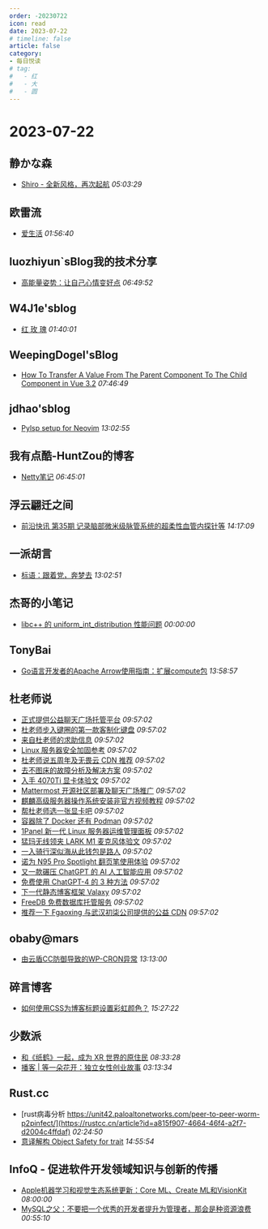 ```yaml
---
order: -20230722
icon: read
date: 2023-07-22
# timeline: false
article: false
category:
- 每日悦读
# tag:
#   - 红
#   - 大
#   - 圆
---
```


# 2023-07-22 
## 静かな森<span></span>
* [Shiro - 全新风格，再次起航](https://innei.in/posts/design/new-website-design-about-shiro) *05:03:29* 
## 欧雷流<span></span>
* [爱生活](https://ourai.ws/posts/love-life/) *01:56:40* 
## luozhiyun`sBlog我的技术分享<span></span>
* [高能量姿势：让自己心情变好点](https://www.luozhiyun.com/archives/802) *06:49:52* 
## W4J1e'sblog<span></span>
* [红 玫 瑰](https://hin.cool/posts/hongmeigui.html) *01:40:01* 
## WeepingDogel'sBlog<span></span>
* [How To Transfer A Value From The Parent Component To The Child Component in Vue 3.2](http://weepingdogel.github.io/posts/how_to_transfer_a_value_from_the_parent_component_to_the_child_component_in_vue_3.2/) *07:46:49* 
## jdhao'sblog<span></span>
* [Pylsp setup for Neovim](https://jdhao.github.io/2023/07/22/neovim-pylsp-setup/) *13:02:55* 
## 我有点酷-HuntZou的博客<span></span>
* [Netty笔记](https://blog.woyou.cool/posts/5845/) *06:45:01* 
## 浮云翩迁之间<span></span>
* [前沿快讯 第35期 记录脑部微米级脉管系统的超柔性血管内探针等](https://blognas.hwb0307.com/other/5416) *14:17:09* 
## 一派胡言<span></span>
* [标语：跟着党，奔梦去](https://yipai.me/1507.html) *13:02:51* 
## 杰哥的小笔记<span></span>
* [libc++ 的 uniform_int_distribution 性能问题](https://jia.je/programming/2023/07/22/uniform-int-distribution-performance/) *00:00:00* 
## TonyBai<span></span>
* [Go语言开发者的Apache Arrow使用指南：扩展compute包](https://tonybai.com/2023/07/22/a-guide-of-using-apache-arrow-for-gopher-part5/) *13:58:57* 
## 杜老师说<span></span>
* [正式提供公益聊天广场托管平台](https://dusays.com/608/) *09:57:02* 
* [杜老师步入键圈的第一款客制化键盘](https://dusays.com/607/) *09:57:02* 
* [来自杜老师的求助信息](https://dusays.com/606/) *09:57:02* 
* [Linux 服务器安全加固参考](https://dusays.com/605/) *09:57:02* 
* [杜老师说五周年及无畏云 CDN 推荐](https://dusays.com/604/) *09:57:02* 
* [去不图床的故障分析及解决方案](https://dusays.com/603/) *09:57:02* 
* [入手 4070Ti 显卡体验文](https://dusays.com/602/) *09:57:02* 
* [Mattermost 开源社区部署及聊天广场推广](https://dusays.com/601/) *09:57:02* 
* [麒麟高级服务器操作系统安装非官方视频教程](https://dusays.com/600/) *09:57:02* 
* [帮杜老师选一张显卡吧](https://dusays.com/599/) *09:57:02* 
* [容器除了 Docker 还有 Podman](https://dusays.com/598/) *09:57:02* 
* [1Panel 新一代 Linux 服务器运维管理面板](https://dusays.com/597/) *09:57:02* 
* [猛玛无线领夹 LARK M1 麦克风体验文](https://dusays.com/596/) *09:57:02* 
* [一入骑行深似海从此钱包是路人](https://dusays.com/595/) *09:57:02* 
* [诺为 N95 Pro Spotlight 翻页笔使用体验](https://dusays.com/594/) *09:57:02* 
* [又一款碾压 ChatGPT 的 AI 人工智能应用](https://dusays.com/593/) *09:57:02* 
* [免费使用 ChatGPT-4 的 3 种方法](https://dusays.com/592/) *09:57:02* 
* [下一代静态博客框架 Valaxy](https://dusays.com/591/) *09:57:02* 
* [FreeDB 免费数据库托管服务](https://dusays.com/590/) *09:57:02* 
* [推荐一下 Fgaoxing 与武汉初柒公司提供的公益 CDN](https://dusays.com/589/) *09:57:02* 
## obaby@mars<span></span>
* [由云盾CC防御导致的WP-CRON异常](https://h4ck.org.cn/2023/07/%e7%94%b1%e4%ba%91%e7%9b%becc%e9%98%b2%e5%be%a1%e5%af%bc%e8%87%b4%e7%9a%84wp-cron%e5%bc%82%e5%b8%b8/) *13:13:00* 
## 碎言博客<span></span>
* [如何使用CSS为博客标题设置彩虹颜色？](https://suiyan.cc/2023/20230722152722.html) *15:27:22* 
## 少数派<span></span>
* [和《纸鹤》一起，成为 XR 世界的原住民](https://sspai.com/post/81244) *08:33:28* 
* [播客 | 等一朵花开：独立女性创业故事](https://sspai.com/post/81318) *03:13:34* 
## Rust.cc<span></span>
* [rust病毒分析 https://unit42.paloaltonetworks.com/peer-to-peer-worm-p2pinfect/](https://rustcc.cn/article?id=a815f907-4664-46f4-a2f7-d2004c4ffdaf) *02:24:50* 
* [意译解构 Object Safety for trait](https://rustcc.cn/article?id=e80a98d7-4adb-4d39-bf0a-4e079bcb1835) *14:55:54* 
## InfoQ - 促进软件开发领域知识与创新的传播<span></span>
* [Apple机器学习和视觉生态系统更新：Core ML、Create ML和VisionKit](https://www.infoq.cn/article/y2LJ6MkMlJfGUzLj48mc?utm_source=rss&utm_medium=article) *08:00:00* 
* [MySQL之父：不要把一个优秀的开发者提升为管理者，那会是种资源浪费](https://www.infoq.cn/article/aRSHCLvmR46Yfe1epPiB?utm_source=rss&utm_medium=article) *00:55:10* 
